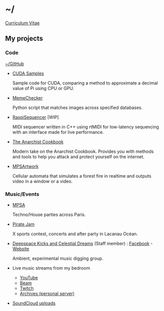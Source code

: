 # ~/

[Curriculum Vitae](./CV.md)

##	My projects

###	Code

[~/GitHub](https://github.com/JPenuchot)

-	[CUDA Samples](https://github.com/JPenuchot/CUDA_Samples)

	Sample code for CUDA, comparing a method to approximate a decimal value of Pi using CPU or GPU.

-	[MemeChecker](https://github.com/JPenuchot/MemeChecker)

	Python script that matches images across specified databases.

-	[RaspiSequencer](https://github.com/JPenuchot/RaspiSequencer) [WIP]

	MIDI sequencer written in C++ using rtMIDI for low-latency sequencing with an interface made for live performance.

-	[The Anarchist Cookbook](https://github.com/JPenuchot/The-Anarchist-Cookbook)

	Modern take on the Anarchist Cookbook. Provides you with methods and tools to help you attack and protect yourself on the internet.

-	[MPSArtwork](https://github.com/JPenuchot/MPSArtwork)

	Cellular automata that simulates a forest fire in realtime and outputs video in a window or a video.


###	Music/Events

-	[MPSA](https://www.facebook.com/mpsalove/)

	Techno/House parties across Paris.

-	[Pirate Jam](https://www.facebook.com/profile.php?id=568850393195804)

	X sports contest, concerts and after party in Lacanau Océan.

-	[Deepspace Kicks and Celestial Dreams](https://deepspacedreams.github.io/) (Staff member) : [Facebook](https://www.facebook.com/groups/deepspacedreams/) - [Website](https://deepspacedreams.github.io/)

	Ambient, experimental music digging group.

-	Live music streams from my bedroom
	*	[YouTube](https://www.youtube.com/channel/UCoON2oshHACW_GcWewBR0Rw)
	*	[Beam](https://beam.pro/JPenuchot)
	*	[Twitch](https://twitch.tv/JPenuchot)
	*	[Archives (personal server)](http://a.penuch.it/streams/)

-	[SoundCloud uploads](https://soundcloud.com/jpenuchot/tracks)